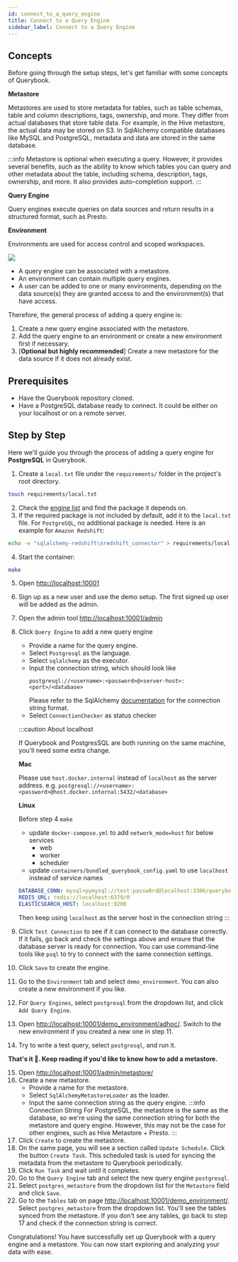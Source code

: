 ```yaml
---
id: connect_to_a_query_engine
title: Connect to a Query Engine
sidebar_label: Connect to a Query Engine
---
```


## Concepts

Before going through the setup steps, let's get familiar with some concepts of Querybook.

**Metastore**

Metastores are used to store metadata for tables, such as table schemas, table and column descriptions, tags, ownership, and more. They differ from actual databases that store table data. For example, in the Hive metastore, the actual data may be stored on S3. In SqlAlchemy compatible databases like MySQL and PostgreSQL, metadata and data are stored in the same database.

:::info
Metastore is optional when executing a query. However, it provides several benefits, such as the ability to know which tables you can query and other metadata about the table, including schema, description, tags, ownership, and more. It also provides auto-completion support.
:::

**Query Engine**

Query engines execute queries on data sources and return results in a structured format, such as Presto.

**Environment**

Environments are used for access control and scoped workspaces.

![](/img/documentation/Querybook_concepts.png)

-   A query engine can be associated with a metastore.
-   An environment can contain multiple query engines.
-   A user can be added to one or many environments, depending on the data source(s) they are granted access to and the environment(s) that have access.

Therefore, the general process of adding a query engine is:

1. Create a new query engine associated with the metastore.
2. Add the query engine to an environment or create a new environment first if necessary.
3. [**Optional but highly recommended**] Create a new metastore for the data source if it does not already exist.

## Prerequisites

-   Have the Querybook repository cloned.
-   Have a PostgreSQL database ready to connect. It could be either on your localhost or on a remote server.

## Step by Step

Here we'll guide you through the process of adding a query engine for **PostgreSQL** in Querybook.

1. Create a `local.txt` file under the `requirements/` folder in the project's root directory.

```bash
touch requirements/local.txt
```

2. Check the [engine list](https://www.querybook.org/docs/setup_guide/connect_to_query_engines#all-query-engines) and find the package it depends on.
3. If the required package is not included by default, add it to the `local.txt` file. For `PostgreSQL`, no additional package is needed. Here is an example for `Amazon Redshift`:

```bash
echo -e "sqlalchemy-redshift\nredshift_connector" > requirements/local.txt
```

4. Start the container:

```bash
make
```

5. Open [http://localhost:10001](http://localhost:10001)
6. Sign up as a new user and use the demo setup. The first signed up user will be added as the admin.
7. Open the admin tool [http://localhost:10001/admin](http://localhost:10001/admin)
8. Click `Query Engine` to add a new query engine

    - Provide a name for the query engine.
    - Select `Postgresql` as the language.
    - Select `sqlalchemy` as the executor.
    - Input the connection string, which should look like
        ```
        postgresql://<username>:<password>@<server-host>:<port>/<database>
        ```
        Please refer to the SqlAlchemy [documentation](https://docs.sqlalchemy.org/en/20/core/engines.html#postgresql) for the connection string format.
    - Select `ConnectionChecker` as status checker

    :::caution About localhost

    If Querybook and PostgresSQL are both running on the same machine, you'll need some extra change.

    **Mac**

    Please use `host.docker.internal` instead of `localhost` as the server address. e.g. `postgresql://<username>:<password>@host.docker.internal:5432/<database>`

    **Linux**

    Before step 4 `make`

    - update `docker-compose.yml` to add `network_mode=host` for below services
        - web
        - worker
        - scheduler
    - update `containers/bundled_querybook_config.yaml` to use `localhost` instead of service names

    ```yaml
    DATABASE_CONN: mysql+pymysql://test:passw0rd@localhost:3306/querybook2?charset=utf8mb4
    REDIS_URL: redis://localhost:6379/0
    ELASTICSEARCH_HOST: localhost:9200
    ```

    Then keep using `localhost` as the server host in the connection string
    :::

9. Click `Test Connection` to see if it can connect to the database correctly. If it fails, go back and check the settings above and ensure that the database server is ready for connection. You can use command-line tools like `psql` to try to connect with the same connection settings.
10. Click `Save` to create the engine.
11. Go to the `Environment` tab and select `demo_environment`. You can also create a new environment if you like.
12. For `Query Engines`, select `postgresql` from the dropdown list, and click `Add Query Engine`.
13. Open [http://localhost:10001/demo_environment/adhoc/](http://localhost:10001/demo_environment/adhoc/). Switch to the new environment if you created a new one in step 11.
14. Try to write a test query, select `postgresql`, and run it.

**That's it 🎉. Keep reading if you'd like to know how to add a metastore.**

15. Open [http://localhost:10001/admin/metastore/](http://localhost:10001/admin/metastore/)
16. Create a new metastore.
    -   Provide a name for the metastore.
    -   Select `SqlAlchemyMetastoreLoader` as the loader.
    -   Input the same connection string as the query engine.
        :::info Connection String
        For PostgreSQL, the metastore is the same as the database, so we're using the same connection string for both the metastore and query engine. However, this may not be the case for other engines, such as Hive Metastore + Presto.
        :::
17. Click `Create` to create the metastore.
18. On the same page, you will see a section called `Update Schedule`. Click the button `Create Task`. This scheduled task is used for syncing the metadata from the metastore to Querybook periodically.
19. Click `Run Task` and wait until it completes.
20. Go to the `Query Engine` tab and select the new query engine `postgresql`.
21. Select `postgres_metastore` from the dropdown list for the `Metastore` field and click `Save`.
22. Go to the `Tables` tab on page [http://localhost:10001/demo_environment/](http://localhost:10001/admin/metastore/). Select `postgres_metastore` from the dropdown list. You'll see the tables synced from the metastore. If you don't see any tables, go back to step 17 and check if the connection string is correct.

Congratulations! You have successfully set up Querybook with a query engine and a metastore. You can now start exploring and analyzing your data with ease.
